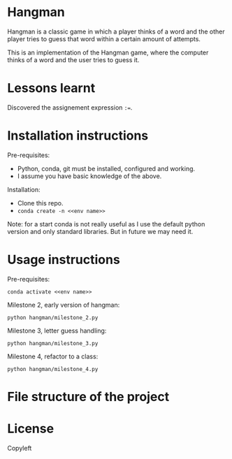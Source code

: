 # Hangman
Hangman is a classic game in which a player thinks of a word and the other player tries to guess that word within a certain amount of attempts.

This is an implementation of the Hangman game, where the computer thinks of a word and the user tries to guess it. 

# Lessons learnt
Discovered the assignement expression `:=`.

# Installation instructions
Pre-requisites:
- Python, conda, git must be installed, configured and working.
- I assume you have basic knowledge of the above.

Installation:
- Clone this repo.
- `conda create -n <<env name>>`

Note: for a start conda is not really useful as I use the default python version and only standard libraries. But in future we may need it.

# Usage instructions
Pre-requisites:

    conda activate <<env name>>

Milestone 2, early version of hangman:

    python hangman/milestone_2.py

Milestone 3, letter guess handling:

    python hangman/milestone_3.py

Milestone 4, refactor to a class:

    python hangman/milestone_4.py

# File structure of the project

# License
Copyleft